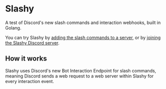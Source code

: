 # Slashy
A test of Discord's new slash commands and interaction webhooks, built in Golang.

You can try Slashy by [adding the slash commands to a server](https://go.maia.codes/slashy-invite), or by [joining the Slashy Discord server](https://discord.gg/UJbzPh77jZ).

## How it works
Slashy uses Discord's new Bot Interaction Endpoint for slash commands, meaning Discord sends a web request to a web server within Slashy for every interaction event.

